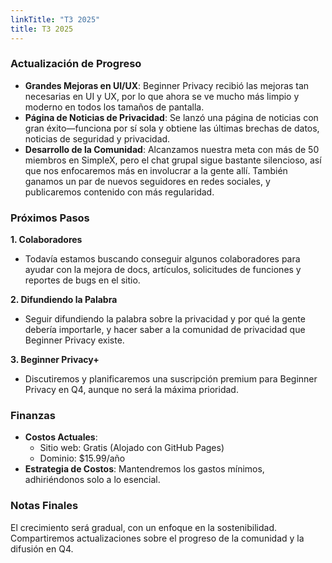 ```yaml
---
linkTitle: "T3 2025"
title: T3 2025
---
```

### Actualización de Progreso
- **Grandes Mejoras en UI/UX**: Beginner Privacy recibió las mejoras tan necesarias en UI y UX, por lo que ahora se ve mucho más limpio y moderno en todos los tamaños de pantalla.
- **Página de Noticias de Privacidad**: Se lanzó una página de noticias con gran éxito—funciona por sí sola y obtiene las últimas brechas de datos, noticias de seguridad y privacidad.
- **Desarrollo de la Comunidad**: Alcanzamos nuestra meta con más de 50 miembros en SimpleX, pero el chat grupal sigue bastante silencioso, así que nos enfocaremos más en involucrar a la gente allí. También ganamos un par de nuevos seguidores en redes sociales, y publicaremos contenido con más regularidad.

### Próximos Pasos
**1. Colaboradores**
- Todavía estamos buscando conseguir algunos colaboradores para ayudar con la mejora de docs, artículos, solicitudes de funciones y reportes de bugs en el sitio.

**2. Difundiendo la Palabra**
- Seguir difundiendo la palabra sobre la privacidad y por qué la gente debería importarle, y hacer saber a la comunidad de privacidad que Beginner Privacy existe.

**3. Beginner Privacy+**
- Discutiremos y planificaremos una suscripción premium para Beginner Privacy en Q4, aunque no será la máxima prioridad.

### Finanzas  
- **Costos Actuales**:
  - Sitio web: Gratis (Alojado con GitHub Pages)
  - Dominio: $15.99/año
- **Estrategia de Costos**: Mantendremos los gastos mínimos, adhiriéndonos solo a lo esencial.

### Notas Finales  
El crecimiento será gradual, con un enfoque en la sostenibilidad. Compartiremos actualizaciones sobre el progreso de la comunidad y la difusión en Q4.